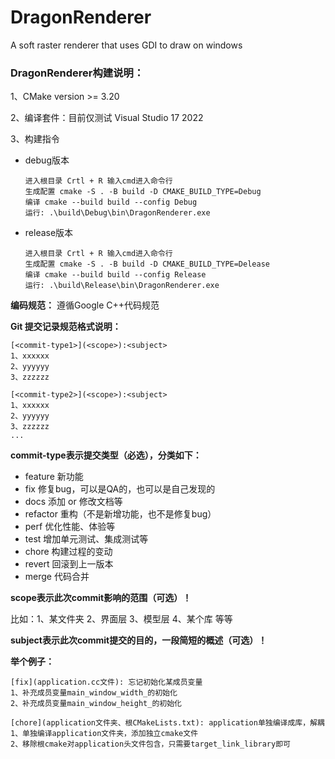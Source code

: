 # DragonRenderer
A soft raster renderer that uses GDI to draw on windows



### DragonRenderer构建说明：

1、CMake version >= 3.20

2、编译套件：目前仅测试  Visual Studio 17 2022

3、构建指令

- debug版本

    ```
    进入根目录 Crtl + R 输入cmd进入命令行
    生成配置 cmake -S . -B build -D CMAKE_BUILD_TYPE=Debug
    编译 cmake --build build --config Debug
    运行: .\build\Debug\bin\DragonRenderer.exe
    ```

- release版本

    ```
    进入根目录 Crtl + R 输入cmd进入命令行
    生成配置 cmake -S . -B build -D CMAKE_BUILD_TYPE=Delease 
    编译 cmake --build build --config Release
    运行: .\build\Release\bin\DragonRenderer.exe
    ```



**编码规范：** 遵循Google C++代码规范

**Git 提交记录规范格式说明：**

```
[<commit-type1>](<scope>):<subject>
1、xxxxxx
2、yyyyyy
3、zzzzzz

[<commit-type2>](<scope>):<subject>
1、xxxxxx
2、yyyyyy
3、zzzzzz
...
```

**commit-type表示提交类型（必选），分类如下：**

- feature
    新功能
- fix
    修复bug，可以是QA的，也可以是自己发现的
- docs
    添加 or 修改文档等
- refactor
    重构（不是新增功能，也不是修复bug）
- perf
    优化性能、体验等
- test
    增加单元测试、集成测试等
- chore
    构建过程的变动
- revert
    回滚到上一版本
- merge
    代码合并



**scope表示此次commit影响的范围（可选）！**

比如：1、某文件夹  2、界面层  3、模型层  4、某个库  等等



**subject表示此次commit提交的目的，一段简短的概述（可选）！**



**举个例子：**

```
[fix](application.cc文件): 忘记初始化某成员变量
1、补充成员变量main_window_width_的初始化
2、补充成员变量main_window_height_的初始化

[chore](application文件夹、根CMakeLists.txt): application单独编译成库，解耦
1、单独编译application文件夹，添加独立cmake文件
2、移除根cmake对application头文件包含，只需要target_link_library即可
```

